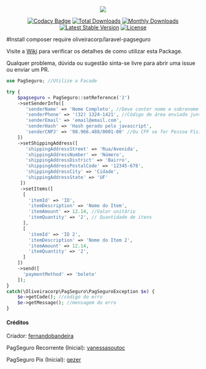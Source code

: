<p align="center"><img src="https://stc.pagseguro.uol.com.br/pagseguro/i/logos/logo_pagseguro200x41.png"></p>

<p align="center">
<a href="https://www.codacy.com/app/fernando-bandeira/laravel-pagseguro?utm_source=github.com&amp;utm_medium=referral&amp;utm_content=oliveiracorp/laravel-pagseguro&amp;utm_campaign=Badge_Grade"><img src="https://api.codacy.com/project/badge/Grade/2b049d7be509420c810493c828eb943d" alt="Codacy Badge"></a>
<a href="https://packagist.org/packages/oliveiracorp/laravel-pagseguro"><img src="https://poser.pugx.org/oliveiracorp/laravel-pagseguro/d/total.svg" alt="Total Downloads"></a>
<a href="https://packagist.org/packages/oliveiracorp/laravel-pagseguro"><img src="https://poser.pugx.org/oliveiracorp/laravel-pagseguro/d/monthly" alt="Monthly Downloads"></a>
<a href="https://packagist.org/packages/oliveiracorp/laravel-pagseguro"><img src="https://poser.pugx.org/oliveiracorp/laravel-pagseguro/v/stable.svg" alt="Latest Stable Version"></a>
<a href="https://laravel.com"><img src="https://img.shields.io/badge/laravel-5.*-ff69b4.svg?style=flat-square" alt="License"></a>
</p>

#Install 
composer require oliveiracorp/laravel-pagseguro

Visite a [Wiki](https://github.com/gezer/laravel-pagseguro/wiki) para verificar os detalhes de como utilizar esta Package.

Qualquer problema, dúvida ou sugestão sinta-se livre para abrir uma issue ou enviar um PR.

```php
use PagSeguro; //Utilize a Facade

try {
    $pagseguro = PagSeguro::setReference('2')
    ->setSenderInfo([
       'senderName' => 'Nome Completo', //Deve conter nome e sobrenome
       'senderPhone' => '(32) 1324-1421', //Código de área enviado junto com o telefone
       'senderEmail' => 'email@email.com',
       'senderHash' => 'Hash gerado pelo javascript',
       'senderCNPJ' => '98.966.488/0001-00' //Ou CPF se for Pessoa Física
    ])
    ->setShippingAddress([
       'shippingAddressStreet' => 'Rua/Avenida',
       'shippingAddressNumber' => 'Número',
       'shippingAddressDistrict' => 'Bairro',
       'shippingAddressPostalCode' => '12345-678',
       'shippingAddressCity' => 'Cidade',
       'shippingAddressState' => 'UF'
     ])
     ->setItems([
      [
        'itemId' => 'ID',
        'itemDescription' => 'Nome do Item',
        'itemAmount' => 12.14, //Valor unitário
        'itemQuantity' => '2', // Quantidade de itens
      ],
      [
        'itemId' => 'ID 2',
        'itemDescription' => 'Nome do Item 2',
        'itemAmount' => 12.14,
        'itemQuantity' => '2',
      ]
    ])
    ->send([
      'paymentMethod' => 'boleto'
    ]);
}
catch(\Oliveiracorp\PagSeguro\PagSeguroException $e) {
    $e->getCode(); //codigo do erro
    $e->getMessage(); //mensagem do erro
}
```

#### Créditos
Criador: [fernandobandeira](https://github.com/fernandobandeira)

PagSeguro Recorrente (Inicial): [vanessasoutoc](https://github.com/vanessasoutoc)

PagSeguro Pix (Inicial): [gezer](https://github.com/gezerramos)
